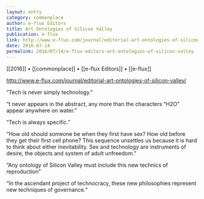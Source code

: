```yaml
---
layout: entry
category: commonplace
author: e-flux Editors
title: Art Ontologies of Silicon Valley
publication: e-flux
link: http://www.e-flux.com/journal/editorial-art-ontologies-of-silicon-valley/
date: 2016-07-14
permalink: 2016/07/14/e-flux-editors-art-ontologies-of-silicon-valley
---
```


[[2016]] • [[commonplace]] • [[e-flux Editors]] • [[e-flux]]

http://www.e-flux.com/journal/editorial-art-ontologies-of-silicon-valley/

“Tech is never simply technology.”

“t never appears in the abstract, any more than the characters “H2O” appear anywhere on water.”

“Tech is always specific.”

“How old should someone be when they first have sex? How old before they get their first cell phone? This sequence unsettles us because it is hard to think about either inevitability. Sex and technology are instruments of desire, the objects and system of adult unfreedom.”

“Any ontology of Silicon Valley must include this new technics of reproduction”

“In the ascendant project of technocracy, these new philosophies represent new techniques of governance.”
